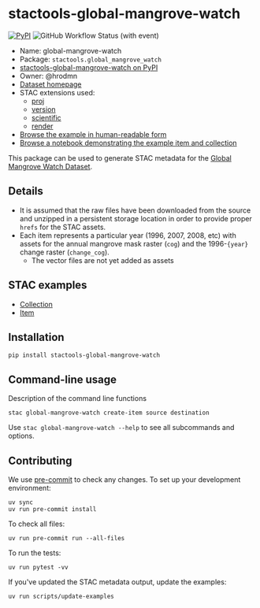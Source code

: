 # stactools-global-mangrove-watch

[![PyPI](https://img.shields.io/pypi/v/stactools-global-mangrove-watch?style=for-the-badge)](https://pypi.org/project/stactools-global-mangrove-watch/)
![GitHub Workflow Status (with event)](https://img.shields.io/github/actions/workflow/status/stactools-packages/global-mangrove-watch/continuous-integration.yml?style=for-the-badge)

- Name: global-mangrove-watch
- Package: `stactools.global_mangrove_watch`
- [stactools-global-mangrove-watch on PyPI](https://pypi.org/project/stactools-global-mangrove-watch/)
- Owner: @hrodmn
- [Dataset homepage](https://zenodo.org/records/6894273)
- STAC extensions used:
  - [proj](https://github.com/stac-extensions/projection/)
  - [version](https://github.com/stac-extensions/version/)
  - [scientific](https://github.com/stac-extensions/scientific/)
  - [render](https://github.com/stac-extensions/render/)
- [Browse the example in human-readable form](https://radiantearth.github.io/stac-browser/#/external/raw.githubusercontent.com/stactools-packages/global-mangrove-watch/main/examples/collection.json)
- [Browse a notebook demonstrating the example item and collection](https://github.com/stactools-packages/global-mangrove-watch/tree/main/docs/example.ipynb)

This package can be used to generate STAC metadata for the [Global Mangrove Watch Dataset](https://zenodo.org/records/6894273).

## Details

- It is assumed that the raw files have been downloaded from the source and unzipped in a persistent storage location in order to provide proper `hrefs` for the STAC assets.
- Each item represents a particular year (1996, 2007, 2008, etc) with assets for the annual mangrove mask raster (`cog`) and the 1996-`{year}` change raster (`change_cog`).
  - The vector files are not yet added as assets

## STAC examples

- [Collection](examples/collection.json)
- [Item](examples/item/item.json)

## Installation

```shell
pip install stactools-global-mangrove-watch
```

## Command-line usage

Description of the command line functions

```shell
stac global-mangrove-watch create-item source destination
```

Use `stac global-mangrove-watch --help` to see all subcommands and options.

## Contributing

We use [pre-commit](https://pre-commit.com/) to check any changes.
To set up your development environment:

```shell
uv sync
uv run pre-commit install
```

To check all files:

```shell
uv run pre-commit run --all-files
```

To run the tests:

```shell
uv run pytest -vv
```

If you've updated the STAC metadata output, update the examples:

```shell
uv run scripts/update-examples
```
